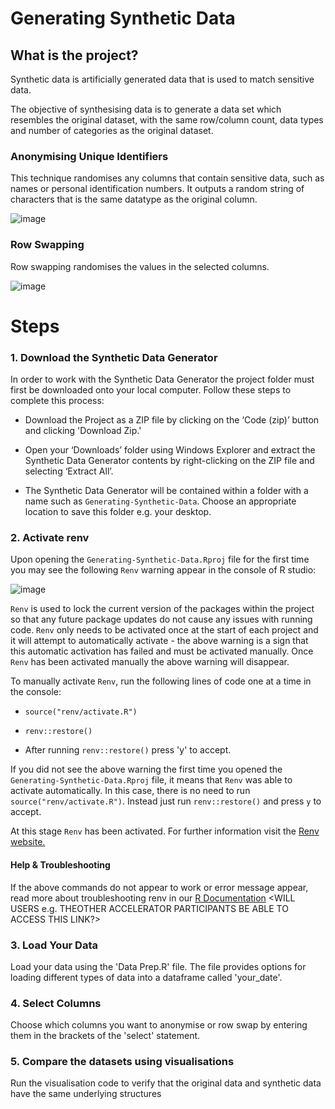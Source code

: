 # Generating Synthetic Data

## What is the project?

Synthetic data is artificially generated data that is used to match sensitive data. 

The objective of synthesising data is to generate a data set which resembles the original dataset, with the same row/column count, data types and number of categories as the original dataset. 

### Anonymising Unique Identifiers

This technique randomises any columns that contain sensitive data, such as names or personal identification numbers. It outputs a random string of characters that is the same datatype as the original column. 

![image](https://github.com/user-attachments/assets/b98785db-f2f2-4143-92ef-e5ab2fa8b7fe)

### Row Swapping

Row swapping randomises the values in the selected columns. 

![image](https://github.com/user-attachments/assets/88a446a3-9485-4948-9273-d4411144c74f)

# Steps

### 1. Download the Synthetic Data Generator
In order to work with the Synthetic Data Generator the project folder must first be downloaded onto your local computer. Follow these steps to complete this process: 

- Download the Project as a ZIP file by clicking on the ‘Code (zip)’ button and clicking 'Download Zip.' 

- Open your ‘Downloads’ folder using Windows Explorer and extract the Synthetic Data Generator contents by right-clicking on the ZIP file and selecting ‘Extract All’.  

- The Synthetic Data Generator will be contained within a folder with a name such as `Generating-Synthetic-Data`. Choose an appropriate location to save this folder e.g. your desktop. 

### 2. Activate renv

Upon opening the `Generating-Synthetic-Data.Rproj` file for the first time you may see the following `Renv` warning appear in the console of R studio:

![image](https://github.com/user-attachments/assets/e9ebe115-f614-426a-bbf7-b8a6ef15987e)

`Renv` is used to lock the current version of the packages within the project so that any future package updates do not cause any issues with running code. `Renv` only needs to be activated once at the start of each project and it will attempt to automatically activate - the above warning is a sign that this automatic activation has failed and must be activated manually. Once `Renv` has been activated manually the above warning will disappear.

To manually activate `Renv`, run the following lines of code one at a time in the console:

- `source("renv/activate.R")`

- `renv::restore()` 

- After running `renv::restore()` press 'y' to accept.

If you did not see the above warning the first time you opened the `Generating-Synthetic-Data.Rproj` file, it means that `Renv` was able to activate automatically. In this case, there is no need to run `source("renv/activate.R")`. Instead just run `renv::restore()` and press `y` to accept.   

At this stage `Renv` has been activated. For further information visit the [Renv website.](https://rstudio.github.io/renv/index.html)

#### Help & Troubleshooting

If the above commands do not appear to work or error message appear, read more about troubleshooting renv in our [R Documentation](https://datavis.nisra.gov.uk/techlab/drpvze/r.html#renv_troubleshooting) <WILL USERS e.g. THEOTHER  ACCELERATOR PARTICIPANTS BE ABLE TO ACCESS THIS LINK?>

### 3. Load Your Data

Load your data using the 'Data Prep.R' file. The file provides options for loading different types of data into a dataframe called 'your_date'. 

### 4. Select Columns 

Choose which columns you want to anonymise or row swap by entering them in the brackets of the 'select' statement.

### 5. Compare the datasets using visualisations

Run the visualisation code to verify that the original data and synthetic data have the same underlying structures

   

